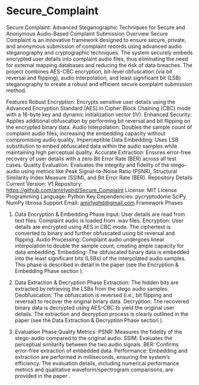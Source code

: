 # Secure_Complaint
Secure Complaint: Advanced Steganographic Techniques for Secure and Anonymous Audio-Based Complaint Submission
Overview
Secure Complaint is an innovative framework designed to ensure secure, private, and anonymous submission of complaint records using advanced audio steganography and cryptographic techniques. The system securely embeds encrypted user details into complaint audio files, thus eliminating the need for external mapping databases and reducing the risk of data breaches. The project combines AES-CBC encryption, bit-level obfuscation (via bit reversal and flipping), audio interpolation, and least significant bit (LSB) steganography to create a robust and efficient secure complaint submission method.

Features
Robust Encryption: Encrypts sensitive user details using the Advanced Encryption Standard (AES) in Cipher Block Chaining (CBC) mode with a 16-byte key and dynamic initialization vector (IV).
Enhanced Security: Applies additional obfuscation by performing bit reversal and bit flipping on the encrypted binary data.
Audio Interpolation: Doubles the sample count of complaint audio files, increasing the embedding capacity without compromising audio quality.
Imperceptible Data Embedding: Uses LSB substitution to embed obfuscated data within the audio samples while maintaining high perceptual quality.
Accurate Extraction: Ensures error-free recovery of user details with a zero Bit Error Rate (BER) across all test cases.
Quality Evaluation: Evaluates the integrity and fidelity of the stego-audio using metrics like Peak Signal-to-Noise Ratio (PSNR), Structural Similarity Index Measure (SSIM), and Bit Error Rate (BER).
Repository Details
Current Version: V1
Repository: https://github.com/amirlyphd/Secure_Complaint
License: MIT License
Programming Language: Python
Key Dependencies:
pycryptodome
SciPy
NumPy
librosa
Support Email: amirlyphd@gmail.com
Framework Phases
1. Data Encryption & Embedding Phase
Input:
User details are read from text files.
Complaint audio is loaded from .wav files.
Encryption:
User details are encrypted using AES in CBC mode.
The ciphertext is converted to binary and further obfuscated using bit reversal and flipping.
Audio Processing:
Complaint audio undergoes linear interpolation to double the sample count, creating ample capacity for data embedding.
Embedding:
The obfuscated binary data is embedded into the least significant bits (LSBs) of the interpolated audio samples.
This phase is described in detail in the paper (see the Encryption & Embedding Phase section 
).

2. Data Extraction & Decryption Phase
Extraction:
The hidden bits are extracted by retrieving the LSBs from the stego audio samples.
Deobfuscation:
The obfuscation is reversed (i.e., bit flipping and reversal) to recover the original binary data.
Decryption:
The recovered binary data is decrypted using AES-CBC to yield the original user details.
The extraction and decryption process is clearly outlined in the paper (see the Data Extraction & Decryption Phase section 
).

3. Evaluation Phase
Quality Metrics:
PSNR: Measures the fidelity of the stego-audio compared to the original audio.
SSIM: Evaluates the perceptual similarity between the two audio signals.
BER: Confirms error-free extraction of embedded data.
Performance:
Embedding and extraction are performed in milliseconds, ensuring the system’s efficiency.
The evaluation details, including numerical performance metrics and qualitative waveform/spectrogram comparisons, are provided in the paper 
.

